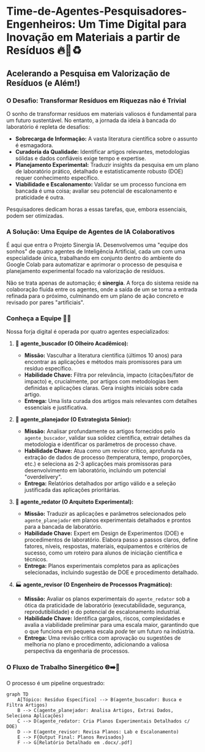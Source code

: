 # Time-de-Agentes-Pesquisadores-Engenheiros: Um Time Digital para Inovação em Materiais a partir de Resíduos 🔥🔬♻️

## Acelerando a Pesquisa em Valorização de Resíduos (e Além!)

### O Desafio: Transformar Resíduos em Riquezas não é Trivial

O sonho de transformar resíduos em materiais valiosos é fundamental para um futuro sustentável. No entanto, a jornada da ideia à bancada do laboratório é repleta de desafios:

* **Sobrecarga de Informação:** A vasta literatura científica sobre o assunto é esmagadora.
* **Curadoria da Qualidade:** Identificar artigos relevantes, metodologias sólidas e dados confiáveis exige tempo e expertise.
* **Planejamento Experimental:** Traduzir insights da pesquisa em um plano de laboratório prático, detalhado e estatisticamente robusto (DOE) requer conhecimento específico.
* **Viabilidade e Escalonamento:** Validar se um processo funciona em bancada é uma coisa; avaliar seu potencial de escalonamento e praticidade é outra.

Pesquisadores dedicam horas a essas tarefas, que, embora essenciais, podem ser otimizadas.

### A Solução: Uma Equipe de Agentes de IA Colaborativos

É aqui que entra o Projeto Sinergia IA. Desenvolvemos uma "equipe dos sonhos" de quatro agentes de Inteligência Artificial, cada um com uma especialidade única, trabalhando em conjunto dentro do ambiente do Google Colab para automatizar e aprimorar o processo de pesquisa e planejamento experimental focado na valorização de resíduos.

Não se trata apenas de automação; é **sinergia**. A força do sistema reside na colaboração fluida entre os agentes, onde a saída de um se torna a entrada refinada para o próximo, culminando em um plano de ação concreto e revisado por pares "artificiais".

### Conheça a Equipe 🤖🤝

Nossa forja digital é operada por quatro agentes especializados:

1.  🔬 **agente_buscador (O Olheiro Acadêmico):**
    * **Missão:** Vasculhar a literatura científica (últimos 10 anos) para encontrar as aplicações e métodos mais promissores para um resíduo específico.
    * **Habilidade Chave:** Filtra por relevância, impacto (citações/fator de impacto) e, crucialmente, por artigos com metodologias bem definidas e aplicações claras. Gera insights iniciais sobre cada artigo.
    * **Entrega:** Uma lista curada dos artigos mais relevantes com detalhes essenciais e justificativa.

2.  🧠 **agente_planejador (O Estrategista Sênior):**
    * **Missão:** Analisar profundamente os artigos fornecidos pelo `agente_buscador`, validar sua solidez científica, extrair detalhes da metodologia e identificar os parâmetros de processo chave.
    * **Habilidade Chave:** Atua como um revisor crítico, aprofunda na extração de dados de processo (temperatura, tempo, proporções, etc.) e seleciona as 2-3 aplicações mais promissoras para desenvolvimento em laboratório, incluindo um potencial "overdelivery".
    * **Entrega:** Relatórios detalhados por artigo válido e a seleção justificada das aplicações prioritárias.

3.  🧪 **agente_redator (O Arquiteto Experimental):**
    * **Missão:** Traduzir as aplicações e parâmetros selecionados pelo `agente_planejador` em planos experimentais detalhados e prontos para a bancada de laboratório.
    * **Habilidade Chave:** Expert em Design de Experimentos (DOE) e procedimentos de laboratório. Elabora passo a passos claros, define fatores, níveis, respostas, materiais, equipamentos e critérios de sucesso, como um roteiro para alunos de iniciação científica e técnicos.
    * **Entrega:** Planos experimentais completos para as aplicações selecionadas, incluindo sugestão de DOE e procedimento detalhado.

4.  🏭 **agente_revisor (O Engenheiro de Processos Pragmático):**
    * **Missão:** Avaliar os planos experimentais do `agente_redator` sob a ótica da praticidade de laboratório (executabilidade, segurança, reprodutibilidade) e do potencial de escalonamento industrial.
    * **Habilidade Chave:** Identifica gargalos, riscos, complexidades e avalia a viabilidade preliminar para uma escala maior, garantindo que o que funciona em pequena escala *pode* ter um futuro na indústria.
    * **Entrega:** Uma revisão crítica com aprovação ou sugestões de melhoria no plano e procedimento, adicionando a valiosa perspectiva da engenharia de processos.

### O Fluxo de Trabalho Sinergético 🌐➡️📄

O processo é um pipeline orquestrado:

```mermaid
graph TD
    A[Tópico: Resíduo Específico] --> B(agente_buscador: Busca e Filtra Artigos)
    B --> C(agente_planejador: Analisa Artigos, Extrai Dados, Seleciona Aplicações)
    C --> D(agente_redator: Cria Planos Experimentais Detalhados c/ DOE)
    D --> E(agente_revisor: Revisa Planos: Lab e Escalonamento)
    E --> F{Output Final: Planos Revisados}
    F --> G[Relatório Detalhado em .docx/.pdf]
